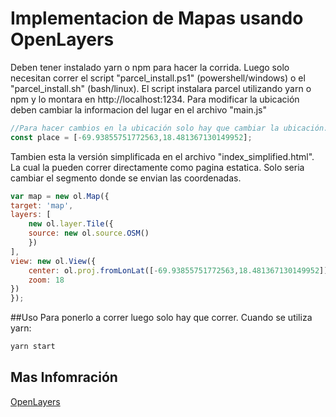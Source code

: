 # Implementacion de Mapas usando OpenLayers
Deben tener instalado yarn o npm para hacer la corrida. Luego solo necesitan correr el script "parcel_install.ps1" (powershell/windows) o el "parcel_install.sh" (bash/linux). El script instalara parcel utilizando yarn o npm y lo montara en http://localhost:1234. Para modificar la ubicación deben cambiar la informacion del lugar en el archivo "main.js"


```javascript
//Para hacer cambios en la ubicación solo hay que cambiar la ubicación.
const place = [-69.93855751772563,18.481367130149952];
```

Tambien esta la versión simplificada en el archivo "index_simplified.html". La cual la pueden correr directamente como pagina estatica. Solo seria cambiar el segmento donde se envian las coordenadas.

```javascript
var map = new ol.Map({
target: 'map',
layers: [
    new ol.layer.Tile({
    source: new ol.source.OSM()
    })
],
view: new ol.View({
    center: ol.proj.fromLonLat([-69.93855751772563,18.481367130149952]),
    zoom: 18
})
});
```


##Uso 
Para ponerlo a correr luego solo hay que correr. 
Cuando se utiliza yarn:
```bash
yarn start
```


## Mas Infomración
[OpenLayers](https://openlayers.org/)